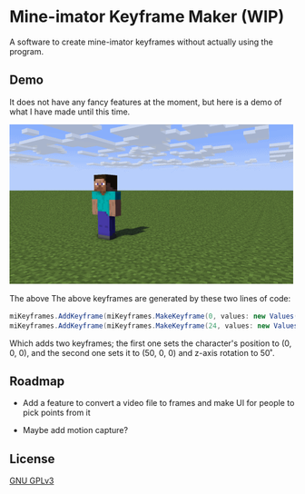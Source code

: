 # Mine-imator Keyframe Maker (WIP)

A software to create mine-imator keyframes without actually using the program.

## Demo

It does not have any fancy features at the moment, but here is a demo of what I have made until this time.

![pic](img/v0.1.0_output.gif)

The above The above keyframes are generated by these two lines of code:

```csharp
miKeyframes.AddKeyframe(miKeyframes.MakeKeyframe(0, values: new Values(POS_X: 0, POS_Y: 0, POS_Z: 0)));
miKeyframes.AddKeyframe(miKeyframes.MakeKeyframe(24, values: new Values(POS_X: 50, POS_Y: 0, POS_Z: 0, ROT_Z: 50)));
```

Which adds two keyframes; the first one sets the character's position to (0, 0, 0), and the second one sets it to (50, 0, 0) and z-axis rotation to 50˚.

## Roadmap

- Add a feature to convert a video file to frames and make UI for people to pick points from it

- Maybe add motion capture?

## License

[GNU GPLv3](https://choosealicense.com/licenses/gpl-3.0/)
